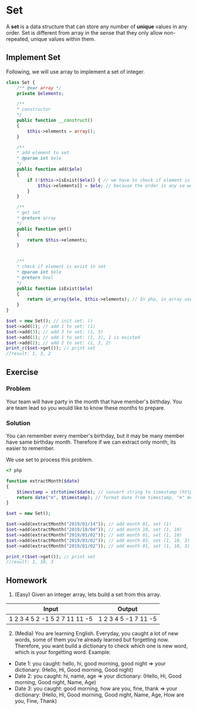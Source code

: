 # Set
A **set** is a data structure that can store any number of **unique** values in any order. Set is different from array in the sense that they only allow non-repeated, unique values within them.

## Implement Set
Following, we will use array to implement a set of integer.

```php
class Set {
    /** @var array */
    private $elements;

    /**
    * constructor
    */
    public function __construct()
    {
        $this->elements = array();
    }

    /**
    * add element to set
    * @param int $ele
    */
    public function add($ele)
    {
        if (!$this->isExist($ele)) { // we have to check if element is existed before adding
            $this->elements[] = $ele; // because the order is any so we can add to the end or beginning
        }
    }

    /**
    * get set
    * @return array
    */
    public function get()
    {
        return $this->elements;
    }


    /**
    * check if element is exist in set
    * @param int $ele
    * @return bool
    */
    public function isExist($ele)
    {
        return in_array($ele, $this->elements); // In php, in_array use to check an element is in array or not
    }
}

$set = new Set(); // init set: ()
$set->add(1); // add 1 to set: (1)
$set->add(3); // add 3 to set: (1, 3)
$set->add(1); // add 1 to set: (1, 3), 1 is existed
$set->add(2); // add 2 to set: (1, 3, 2)
print_r($set->get()); // print set
//result: 1, 3, 2

```

## Exercise
### Problem
Your team will have party in the month that have member's birthday. You are team lead so you would like to know these months to prepare.
### Solution
You can remember every member's birthday, but it may be many member have same birthday month. Therefore if we can extract only month, its easier to remember.

We use set to process this problem.

```php
<? php

function extractMonth($date)
{
    $timestamp = strtotime($date); // convert string to timestamp (https://www.php.net/manual/en/function.strtotime)
    return date("m", $timestamp); // format date from timestamp, "m" means month (https://www.php.net/manual/en/function.date)
}

$set = new Set(); 

$set->add(extractMonth("2019/01/14")); // add month 01, set (1)
$set->add(extractMonth("2019/10/04")); // add month 10, set (1, 10)
$set->add(extractMonth("2019/01/02")); // add month 01, set (1, 10)
$set->add(extractMonth("2019/03/02")); // add month 03, set (1, 10, 3)
$set->add(extractMonth("2019/01/02")); // add month 01, set (1, 10, 3)

print_r($set->get()); // print set
//result: 1, 10, 3

```

## Homework
1. (Easy) Given an integer array, lets build a set from this array.

|Input|Output|
|-----|------|
|1 2 3 4 5 2 -1 5 2 7 11 11 -5|1 2 3 4 5 -1 7 11 -5|
2. (Media) You are learning English. Everyday, you caught a lot of new words, some of them you're already learned but forgetting now. Therefore, you want build a dictionary to check which one is new word, which is your forgetting word.
Example: 
- Date 1: you caught: hello, hi, good morning, good night => your dictionary: (Hello, Hi, Good morning, Good night)
- Date 2: you caught: hi, name, age => your dictionary: (Hello, Hi, Good morning, Good night, Name, Age)
- Date 3: you caught: good morning, how are you, fine, thank => your dictionary: (Hello, Hi, Good morning, Good night, Name, Age, How are you, Fine, Thank)